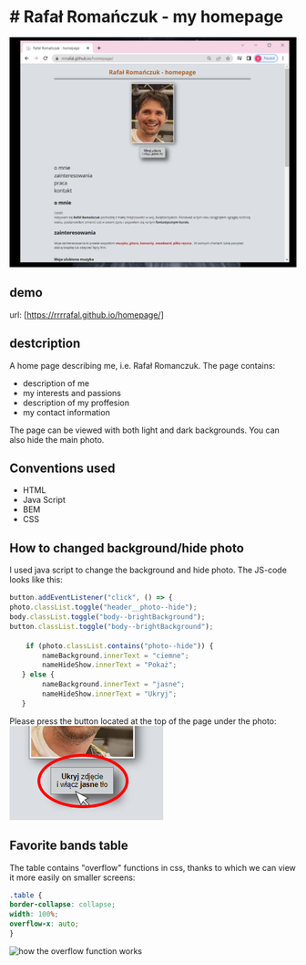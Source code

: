 # # Rafał Romańczuk - my homepage
![photo of this page](https://raw.githubusercontent.com/rrrrafal/homepage/main/images/webpage.png)

## demo 
 url:    [https://rrrrafal.github.io/homepage/]

## destcription
 
A home page describing me, i.e. Rafał Romanczuk.
The page contains:

 - description of me
 - my interests and passions
 - description of my proffesion
 - my contact information
  
The page can be viewed with both light and dark backgrounds.
You can also hide the main photo.

## Conventions used
  - HTML
  - Java Script
  - BEM
  - CSS

## How to changed background/hide photo
I used java script to change the background and hide photo. The JS-code looks like this:
``` javascript
button.addEventListener("click", () => {
photo.classList.toggle("header__photo--hide");
body.classList.toggle("body--brightBackground");
button.classList.toggle("body--brightBackground");

    if (photo.classList.contains("photo--hide")) {
        nameBackground.innerText = "ciemne";
        nameHideShow.innerText = "Pokaż";
   } else {
        nameBackground.innerText = "jasne";
        nameHideShow.innerText = "Ukryj";
   }
```

Please press the button located at the top of the page under the photo:
![photo of the button](https://raw.githubusercontent.com/rrrrafal/homepage/main/images/button.png)

## Favorite bands table
The table contains "overflow" functions in css, thanks to which we can view it more easily on smaller screens:
```css
.table {
border-collapse: collapse;
width: 100%;
overflow-x: auto;
}
```
![how the overflow function works](https://media.giphy.com/media/T53lZS7jdyWeRvNM6n/giphy.gif)




